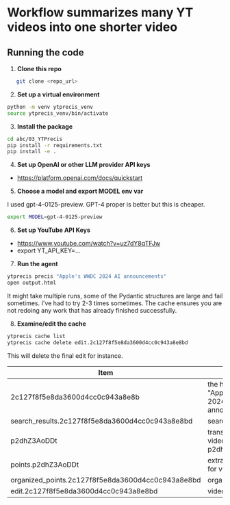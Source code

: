 # Workflow summarizes many YT videos into one shorter video

## Running the code

1. **Clone this repo**

```bash
   git clone <repo_url>
```

2. **Set up a virtual environment**

```bash
python -m venv ytprecis_venv
source ytprecis_venv/bin/activate
```

3. **Install the package**

```bash
cd abc/03_YTPrecis
pip install -r requirements.txt
pip install -e .
```

4. **Set up OpenAI or other LLM provider API keys**

- https://platform.openai.com/docs/quickstart

5. **Choose a model and export MODEL env var**

I used gpt-4-0125-preview. GPT-4 proper is better but this is cheaper.

```bash
export MODEL=gpt-4-0125-preview
```

6. **Set up YouTube API Keys**

- https://www.youtube.com/watch?v=uz7dY8qTFJw
- export YT_API_KEY=...

7. **Run the agent**

```bash
ytprecis precis "Apple's WWDC 2024 AI announcements"
open output.html
```

It might take multiple runs, some of the Pydantic structures are large and fail sometimes.
I've had to try 2-3 times sometimes.
The cache ensures you are not redoing any work that has already finished successfully.

8. **Examine/edit the cache**

```bash
ytprecis cache list
ytprecis cache delete edit.2c127f8f5e8da3600d4cc0c943a8e8bd
```

This will delete the final edit for instance.

| Item                                        | Label                                     |
|---------------------------------------------|-------------------------------------------|
| 2c127f8f5e8da3600d4cc0c943a8e8b             | the hash of "Apple's WWDC 2024 AI announcements" |
| search_results.2c127f8f5e8da3600d4cc0c943a8e8bd | search_results                 |
| p2dhZ3AoDDt                                 | transcript for video p2dhZ3AoDDt                     |
| points.p2dhZ3AoDDt                          | extracted points for video                          |
| organized_points.2c127f8f5e8da3600d4cc0c943a8e8bd | organized_points               |
| edit.2c127f8f5e8da3600d4cc0c943a8e8bd       | video edit                            |
